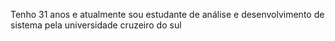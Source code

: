 Tenho 31 anos e atualmente sou estudante de análise e desenvolvimento de sistema pela universidade cruzeiro do sul
